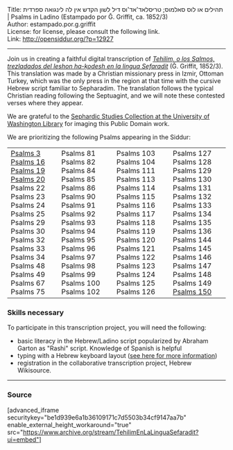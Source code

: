 <html>
<head></head>
<body>
Title: תהילים או לוס סאלמוס; טריסלאד'אד'וס דיל לשון הקדש אין לה לינגואה ספרדית | Psalms in Ladino (Estampado por Ǧ. Griffit, ca. 1852/3)<br />
Author: estampado.por.g.griffit<br />
License: for license, please consult the following link.<br />
Link: <a href="http://opensiddur.org/?p=12927">http://opensiddur.org/?p=12927</a>
<p />
<hr />

Join us in creating a faithful digital transcription of <a href="https://he.wikisource.org/wiki/%D7%9E%D7%A4%D7%AA%D7%97:Tehilim,_o_los_Salmos,_trezladados_del_leshon_ha-%E1%B8%B3odesh_en_la_lingua_Sefaradit.pdf"><em>Tehilim, o los Salmos, trezladados del leshon ha-ḳodesh en la lingua Sefaradit</em></a> (Ǧ. Griffit, 1852/3). This translation was made by a Christian missionary press in Izmir, Ottoman Turkey, which was the only press in the region at that time with the cursive Hebrew script familiar to Sepharadim. The translation follows the typical Christian reading following the Septuagint, and we will note these contested verses where they appear.

We are grateful to the <a href="http://digitalcollections.lib.washington.edu/cdm/landingpage/collection/p16786coll3">Sephardic Studies Collection at the University of Washington Library</a> for imaging this Public Domain work.

We are prioritizing the following Psalms appearing in the Siddur:

<table>
<tr><td>
<a href="https://opensiddur.org/readings-and-sourcetexts/mekorot/tanakh/ketuvim/emet/tehilim/psalms-3-by-david-in-ladino-1852/">Psalms&nbsp;3</a>
<a href="https://opensiddur.org/readings-and-sourcetexts/mekorot/tanakh/ketuvim/emet/tehilim/psalms-16-by-david-in-ladino-1852/">Psalms&nbsp;16</a>
<a href="https://opensiddur.org/readings-and-sourcetexts/mekorot/tanakh/ketuvim/emet/tehilim/psalms-19-by-david-in-ladino-1852/">Psalms&nbsp;19</a>
<a href="https://opensiddur.org/readings-and-sourcetexts/mekorot/tanakh/ketuvim/emet/tehilim/psalms-20-by-david-in-ladino-1852/">Psalms&nbsp;20</a> 
Psalms&nbsp;22
Psalms&nbsp;23
Psalms&nbsp;24
Psalms&nbsp;25
Psalms&nbsp;29
Psalms&nbsp;30
Psalms&nbsp;32
Psalms&nbsp;33
Psalms&nbsp;34
Psalms&nbsp;48
Psalms&nbsp;49 
Psalms&nbsp;67 
Psalms&nbsp;75</td>

<td>Psalms&nbsp;81 
Psalms&nbsp;82
Psalms&nbsp;84
Psalms&nbsp;85
Psalms&nbsp;86 
Psalms&nbsp;90
Psalms&nbsp;91
Psalms&nbsp;92
Psalms&nbsp;93
Psalms&nbsp;94
Psalms&nbsp;95
Psalms&nbsp;96
Psalms&nbsp;97
Psalms&nbsp;98
Psalms&nbsp;99 
Psalms&nbsp;100 
Psalms&nbsp;102
</td>

<td>
Psalms&nbsp;103
Psalms&nbsp;104 
Psalms&nbsp;111
Psalms&nbsp;113
Psalms&nbsp;114
Psalms&nbsp;115
Psalms&nbsp;116
Psalms&nbsp;117
Psalms&nbsp;118
Psalms&nbsp;119 
Psalms&nbsp;120 
Psalms&nbsp;121
Psalms&nbsp;122
Psalms&nbsp;123
Psalms&nbsp;124
Psalms&nbsp;125
Psalms&nbsp;126
</td>

<td>
Psalms&nbsp;127
Psalms&nbsp;128
Psalms&nbsp;129
Psalms&nbsp;130
Psalms&nbsp;131
Psalms&nbsp;132
Psalms&nbsp;133
Psalms&nbsp;134
Psalms&nbsp;135
Psalms&nbsp;136
Psalms&nbsp;144
Psalms&nbsp;145
Psalms&nbsp;146
Psalms&nbsp;147
Psalms&nbsp;148
Psalms&nbsp;149
<a href="https://opensiddur.org/readings-and-sourcetexts/mekorot/tanakh/ketuvim/emet/tehilim/book-five/psalms-150-in-ladino/">Psalms&nbsp;150</a>
</td></tr></table>

<h3>Skills necessary</h3>

To participate in this transcription project, you will need the following:

<ul>
    <li>basic literacy in the Hebrew/Ladino script popularized by Abraham Garton as "Rashi" script. Knowledge of Spanish is helpful</li>
    <li>typing with a Hebrew keyboard layout (<a href="https://opensiddur.org/tools/transcribe/">see here for more information</a>)</li>
    <li>registration in the collaborative transcription project, Hebrew Wikisource.</li>
</ul>

<hr />

<h3>Source</h3>

[advanced_iframe securitykey="be1d939e6a1b36109171c7d5503b34cf9147aa7b" enable_external_height_workaround="true" src="https://www.archive.org/stream/TehilimEnLaLinguaSefaradit?ui=embed"]
</body>
</html>